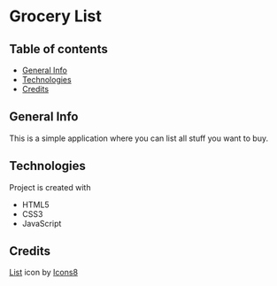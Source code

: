 # Grocery List

## Table of contents

- [General Info](#general-information)
- [Technologies](#technologies)
- [Credits](#credits)

## General Info

This is a simple application where you can list all stuff you want to buy.

## Technologies

Project is created with

- HTML5
- CSS3
- JavaScript

## Credits

<a target="_blank" href="https://icons8.com/icon/sWs85cY1QuC7/list">List</a> icon by <a target="_blank" href="https://icons8.com">Icons8</a>